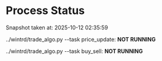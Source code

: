 # Process Status

Snapshot taken at: 2025-10-12 02:35:59

../wintrd/trade_algo.py --task price_update: **NOT RUNNING**

../wintrd/trade_algo.py --task buy_sell: **NOT RUNNING**


